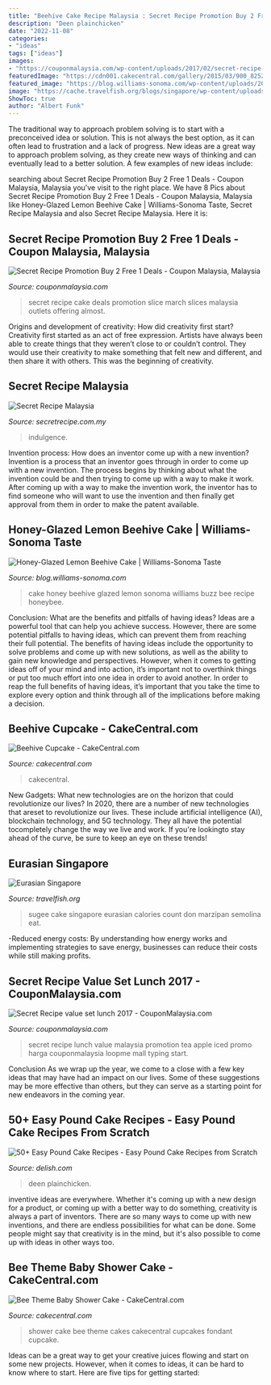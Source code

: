 ```yaml
---
title: "Beehive Cake Recipe Malaysia : Secret Recipe Promotion Buy 2 Free 1 Deals"
description: "Deen plainchicken"
date: "2022-11-08"
categories:
- "ideas"
tags: ["ideas"]
images:
- "https://couponmalaysia.com/wp-content/uploads/2017/02/secret-recipe-value-set-lunch.jpg"
featuredImage: "https://cdn001.cakecentral.com/gallery/2015/03/900_825279QXgW_bee-theme-baby-shower-cake.jpg"
featured_image: "https://blog.williams-sonoma.com/wp-content/uploads/2015/04/MAY-6_honey-glazed-lemon-beehive-cake1-652x652.jpg"
image: "https://cache.travelfish.org/blogs/singapore/wp-content/uploads/2013/09/Sugee-cake.jpg"
ShowToc: true
author: "Albert Funk"
---
```



The traditional way to approach problem solving is to start with a preconceived idea or solution. This is not always the best option, as it can often lead to frustration and a lack of progress. New ideas are a great way to approach problem solving, as they create new ways of thinking and can eventually lead to a better solution. A few examples of new ideas include:

	

		
searching about Secret Recipe Promotion Buy 2 Free 1 Deals - Coupon Malaysia, Malaysia you've visit to the right place. We have 8 Pics about Secret Recipe Promotion Buy 2 Free 1 Deals - Coupon Malaysia, Malaysia like Honey-Glazed Lemon Beehive Cake | Williams-Sonoma Taste, Secret Recipe Malaysia and also Secret Recipe Malaysia. Here it is:
		
    
## Secret Recipe Promotion Buy 2 Free 1 Deals - Coupon Malaysia, Malaysia

<img loading=lazy src="http://couponmalaysia.com/wp-content/uploads/2019/03/Secret-Recipe-Promotion-Buy-2-Free-1-Deals.jpg" onerror="this.onerror=null;this.src='https://tse1.mm.bing.net/th?id=OIP.AX6v6RcFTQzwbD7dU7ydegHaHa&amp;pid=15.1';" alt="Secret Recipe Promotion Buy 2 Free 1 Deals - Coupon Malaysia, Malaysia">

_Source: couponmalaysia.com_

>secret recipe cake deals promotion slice march slices malaysia outlets offering almost. 

	

Origins and development of creativity: How did creativity first start?
Creativity first started as an act of free expression. Artists have always been able to create things that they weren’t close to or couldn’t control. They would use their creativity to make something that felt new and different, and then share it with others. This was the beginning of creativity.

    
## Secret Recipe Malaysia

<img loading=lazy src="https://www.secretrecipe.com.my/uploads/1cc4186c59b9907dbdc6574b3d6ce1cf1625494988.jpg" onerror="this.onerror=null;this.src='https://tse4.mm.bing.net/th?id=OIP.jjwzutiNknjLqLjoz8QWrQHaDw&amp;pid=15.1';" alt="Secret Recipe Malaysia">

_Source: secretrecipe.com.my_

>indulgence. 

	

Invention process: How does an inventor come up with a new invention?
Invention is a process that an inventor goes through in order to come up with a new invention. The process begins by thinking about what the invention could be and then trying to come up with a way to make it work. After coming up with a way to make the invention work, the inventor has to find someone who will want to use the invention and then finally get approval from them in order to make the patent available.

    
## Honey-Glazed Lemon Beehive Cake | Williams-Sonoma Taste

<img loading=lazy src="https://blog.williams-sonoma.com/wp-content/uploads/2015/04/MAY-6_honey-glazed-lemon-beehive-cake1-652x652.jpg" onerror="this.onerror=null;this.src='https://tse1.mm.bing.net/th?id=OIP.qhSUMgDNrirD0XoX8VLZ4QHaHa&amp;pid=15.1';" alt="Honey-Glazed Lemon Beehive Cake | Williams-Sonoma Taste">

_Source: blog.williams-sonoma.com_

>cake honey beehive glazed lemon sonoma williams buzz bee recipe honeybee. 

	

Conclusion: What are the benefits and pitfalls of having ideas?
Ideas are a powerful tool that can help you achieve success. However, there are some potential pitfalls to having ideas, which can prevent them from reaching their full potential. The benefits of having ideas include the opportunity to solve problems and come up with new solutions, as well as the ability to gain new knowledge and perspectives. However, when it comes to getting ideas off of your mind and into action, it’s important not to overthink things or put too much effort into one idea in order to avoid another. In order to reap the full benefits of having ideas, it’s important that you take the time to explore every option and think through all of the implications before making a decision.

    
## Beehive Cupcake - CakeCentral.com

<img loading=lazy src="http://cdn001.cakecentral.com/gallery/2015/03/900_7304908K1n_beehive-cupcake.jpg" onerror="this.onerror=null;this.src='https://tse1.mm.bing.net/th?id=OIP.LEJ8UDFIMaEUwTWMPIUC_gHaNI&amp;pid=15.1';" alt="Beehive Cupcake - CakeCentral.com">

_Source: cakecentral.com_

>cakecentral. 

	

New Gadgets: What new technologies are on the horizon that could revolutionize our lives?
In 2020, there are a number of new technologies that areset to revolutionize our lives. These include artificial intelligence (AI), blockchain technology, and 5G technology. They all have the potential tocompletely change the way we live and work. If you're lookingto stay ahead of the curve, be sure to keep an eye on these trends!

    
## Eurasian Singapore

<img loading=lazy src="https://cache.travelfish.org/blogs/singapore/wp-content/uploads/2013/09/Sugee-cake.jpg" onerror="this.onerror=null;this.src='https://tse2.mm.bing.net/th?id=OIP.PA_fW4VNqHwBMB6ZS9xZJAHaFj&amp;pid=15.1';" alt="Eurasian Singapore">

_Source: travelfish.org_

>sugee cake singapore eurasian calories count don marzipan semolina eat. 

	

-Reduced energy costs: By understanding how energy works and implementing strategies to save energy, businesses can reduce their costs while still making profits.

    
## Secret Recipe Value Set Lunch 2017 - CouponMalaysia.com

<img loading=lazy src="https://couponmalaysia.com/wp-content/uploads/2017/02/secret-recipe-value-set-lunch.jpg" onerror="this.onerror=null;this.src='https://tse3.mm.bing.net/th?id=OIP.poxOCZPrJkrgz4IZnYbfOgHaFj&amp;pid=15.1';" alt="Secret Recipe value set lunch 2017 - CouponMalaysia.com">

_Source: couponmalaysia.com_

>secret recipe lunch value malaysia promotion tea apple iced promo harga couponmalaysia loopme mall typing start. 

	

Conclusion
As we wrap up the year, we come to a close with a few key ideas that may have had an impact on our lives. Some of these suggestions may be more effective than others, but they can serve as a starting point for new endeavors in the coming year.

    
## 50+ Easy Pound Cake Recipes - Easy Pound Cake Recipes From Scratch

<img loading=lazy src="https://hips.hearstapps.com/del.h-cdn.co/assets/16/13/1024x1433/5-flavor-pound-cake-copy_1.jpg?resize=768:*" onerror="this.onerror=null;this.src='https://tse4.mm.bing.net/th?id=OIP.s2-ddd2WlT-VyyCAynpoygHaKX&amp;pid=15.1';" alt="50+ Easy Pound Cake Recipes - Easy Pound Cake Recipes from Scratch">

_Source: delish.com_

>deen plainchicken. 

	

inventive ideas are everywhere. Whether it's coming up with a new design for a product, or coming up with a better way to do something, creativity is always a part of inventors. There are so many ways to come up with new inventions, and there are endless possibilities for what can be done. Some people might say that creativity is in the mind, but it's also possible to come up with ideas in other ways too.

    
## Bee Theme Baby Shower Cake - CakeCentral.com

<img loading=lazy src="https://cdn001.cakecentral.com/gallery/2015/03/900_825279QXgW_bee-theme-baby-shower-cake.jpg" onerror="this.onerror=null;this.src='https://tse2.mm.bing.net/th?id=OIP.R3nZXh6vB8Rt0QGEXHMgewHaJ4&amp;pid=15.1';" alt="Bee Theme Baby Shower Cake - CakeCentral.com">

_Source: cakecentral.com_

>shower cake bee theme cakes cakecentral cupcakes fondant cupcake. 

	

Ideas can be a great way to get your creative juices flowing and start on some new projects. However, when it comes to ideas, it can be hard to know where to start. Here are five tips for getting started: 

